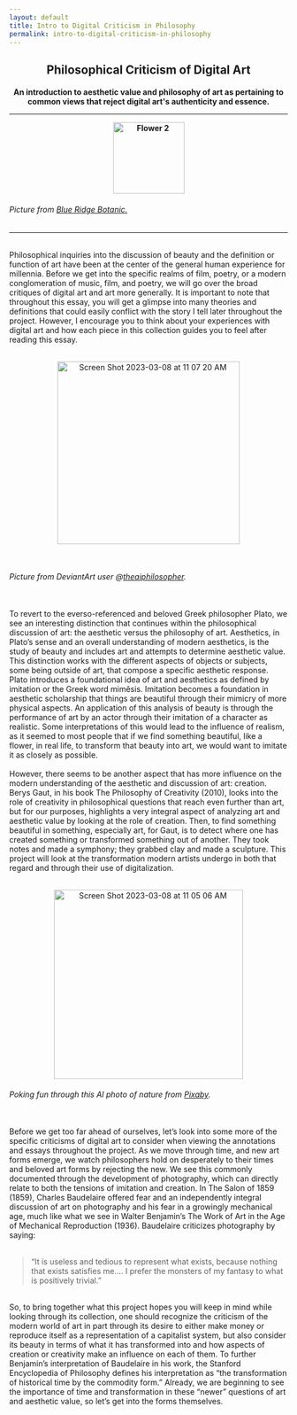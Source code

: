 ```yaml
---
layout: default
title: Intro to Digital Criticism in Philosophy
permalink: intro-to-digital-criticism-in-philosophy
---
```

<!-- Add an essay or interpretive material below this line,
using HTML or markdown.  Do not modify this file above this line -->
<h2><center>Philosophical Criticism of Digital Art</center>
<h4><center>An introduction to aesthetic value and philosophy of art as pertaining to common views that reject digital art's authenticity and essence.</center>
<hr>
<p style="text-align:center;"><img src="https://user-images.githubusercontent.com/122332459/218544683-1c76dfec-9de0-4160-aa3c-d8334147c676.png" alt="Flower 2" width="129"/></p>
<h6> Picture from <a href="https://www.blueridgebotanic.com/blog/florilegium">Blue Ridge Botanic.</a></h6>
<hr>
<br>
Philosophical inquiries into the discussion of beauty and the definition or function of art have been at the center of the general human experience for millennia. Before we get into the specific realms of film, poetry, or a modern conglomeration of music, film, and poetry, we will go over the broad critiques of digital art and art more generally. It is important to note that throughout this essay, you will get a glimpse into many theories and definitions that could easily conflict with the story I tell later throughout the project. However, I encourage you to think about your experiences with digital art and how each piece in this collection guides you to feel after reading this essay.
<br>
<br>
<p style="text-align:center;"><img width="330" alt="Screen Shot 2023-03-08 at 11 07 20 AM" src="https://user-images.githubusercontent.com/122332459/223781743-12c7cb5d-e37a-4bb7-96d6-03770de5ae32.png"></p>
<br>
<h6> Picture from DeviantArt user @<a href="https://www.deviantart.com/theaiphilosopher/art/Aristotle-and-Plato-just-chillin-932224981">theaiphilosopher</a>.</h6>
<br>
To revert to the everso-referenced and beloved Greek philosopher Plato, we see an interesting distinction that continues within the philosophical discussion of art: the aesthetic versus the philosophy of art. Aesthetics, in Plato’s sense and an overall understanding of modern aesthetics, is the study of beauty and includes art and attempts to determine aesthetic value. This distinction works with the different aspects of objects or subjects, some being outside of art, that compose a specific aesthetic response. Plato introduces a foundational idea of art and aesthetics as defined by imitation or the Greek word mimêsis. Imitation becomes a foundation in aesthetic scholarship that things are beautiful through their mimicry of more physical aspects. An application of this analysis of beauty is through the performance of art by an actor through their imitation of a character as realistic. Some interpretations of this would lead to the influence of realism, as it seemed to most people that if we find something beautiful, like a flower, in real life, to transform that beauty into art, we would want to imitate it as closely as possible. 
<br>
<br>
However, there seems to be another aspect that has more influence on the modern understanding of the aesthetic and discussion of art: creation. Berys Gaut, in his book The Philosophy of Creativity (2010), looks into the role of creativity in philosophical questions that reach even further than art, but for our purposes, highlights a very integral aspect of analyzing art and aesthetic value by looking at the role of creation. Then, to find something beautiful in something, especially art, for Gaut, is to detect where one has created something or transformed something out of another. They took notes and made a symphony; they grabbed clay and made a sculpture. This project will look at the transformation modern artists undergo in both that regard and through their use of digitalization. 
<br>
<br>
<p style="text-align:center;"><img width="342" alt="Screen Shot 2023-03-08 at 11 05 06 AM" src="https://user-images.githubusercontent.com/122332459/223783344-fc6c734a-ffa9-4e59-a6fb-420c6ca9085a.png"></p>
<h6>Poking fun through this AI photo of nature from <a href="https://pixabay.com/photos/ai-generated-fantasy-nature-7516295/">Pixaby</a>.</h6>
<br>
Before we get too far ahead of ourselves, let’s look into some more of the specific criticisms of digital art to consider when viewing the annotations and essays throughout the project. As we move through time, and new art forms emerge, we watch philosophers hold on desperately to their times and beloved art forms by rejecting the new. We see this commonly documented through the development of photography, which can directly relate to both the tensions of imitation and creation. In The Salon of 1859 (1859), Charles Baudelaire offered fear and an independently integral discussion of art on photography and his fear in a growingly mechanical age, much like what we see in Walter Benjamin’s The Work of Art in the Age of Mechanical Reproduction (1936). Baudelaire criticizes photography by saying:
<br>
<br>
<blockquote>“It is useless and tedious to represent what exists, because nothing that exists satisfies me….  I prefer the monsters of my fantasy to what is positively trivial.”</blockquote>
<br>
So, to bring together what this project hopes you will keep in mind while looking through its collection, one should recognize the criticism of the modern world of art in part through its desire to either make money or reproduce itself as a representation of a capitalist system, but also consider its beauty in terms of what it has transformed into and how aspects of creation or creativity make an influence on each of them. To further Benjamin’s interpretation of Baudelaire in his work, the Stanford Encyclopedia of Philosophy defines his interpretation as “the transformation of historical time by the commodity form.” Already, we are beginning to see the importance of time and transformation in these “newer” questions of art and aesthetic value, so let’s get into the forms themselves.
